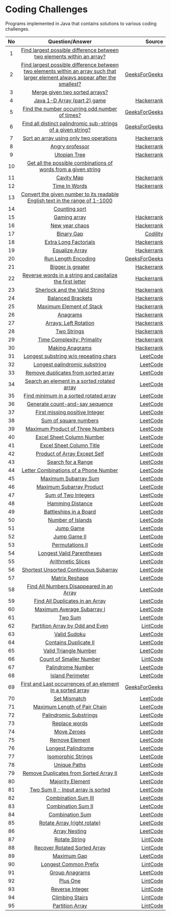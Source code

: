 # Coding Challenges
Programs implemented in Java that contains solutions to various coding challenges.

|No | Question/Answer  | Source  |
|:-:|:-------------:   | -----:  |
| 1 | [Find largest possible difference between two elements within an array?](../master/Challenges/src/Solution.java#L68) |  |
| 2 | [Find largest possible difference between two elements within an array such that larger element always appear after the smallest?](../master/Challenges/src/Solution.java#L88)  | [GeeksForGeeks](http://www.geeksforgeeks.org/maximum-difference-between-two-elements/) |
| 3 | [Merge given two sorted arrays?](../master/Challenges/src/Solution.java#L107) |
| 4 | [Java 1-D Array (part 2) game](../master/Challenges/src/Solution.java#L158) | [Hackerrank](https://www.hackerrank.com/challenges/java-1d-array) |
| 5 | [Find the number occurring odd number of times?](../master/Challenges/src/Solution.java#L181) | [GeeksForGeeks](http://www.geeksforgeeks.org/find-the-number-occurring-odd-number-of-times/) |
| 6 | [Find all distinct palindromic sub-strings of a given string?](../master/Challenges/src/Solution.java#L201) | [GeeksForGeeks](http://www.geeksforgeeks.org/find-number-distinct-palindromic-sub-strings-given-string/)
| 7 | [Sort an array using only two operations](../master/Challenges/src/Solution.java#L252) | [Hackerrank](https://www.hackerrank.com/challenges/almost-sorted) |
| 8 | [Angry professor](../master/Challenges/src/Solution.java#L315) |[Hackerrank](https://www.hackerrank.com/challenges/angry-professor)|
| 9 | [Utopian Tree](../master/Challenges/src/Solution.java#L340) | [Hackerrank](https://www.hackerrank.com/challenges/utopian-tree)|
| 10 | [Get all the possible combinations of words from a given string](../master/Challenges/src/Solution.java#L367) |
| 11 | [Cavity Map](../master/Challenges/src/Solution.java#L410) | [Hackerrank](https://www.hackerrank.com/challenges/cavity-map) |
| 12 | [Time In Words](../master/Challenges/src/Solution.java#L470) | [Hackerrank](https://www.hackerrank.com/challenges/the-time-in-words) |
| 13 | [Convert the given number to its readable English text in the range of 1-1000](../master/Challenges/src/Solution.java#L533) |
| 14 | [Counting sort](../master/Challenges/src/Solution.java#L584) |
| 15 | [Gaming array](../master/Challenges/src/Solution.java#L628) | [Hackerrank](https://www.hackerrank.com/challenges/an-interesting-game-1) |
| 16 | [New year chaos](../master/Challenges/src/Solution.java#L667) | [Hackerrank](https://www.hackerrank.com/challenges/new-year-chaos) |
| 17 | [Binary Gap](../master/Challenges/src/Solution.java#L733) | [Codility](https://codility.com/programmers/lxessons/1-iterations/binary_gap/) |
| 18 | [Extra Long Factorials](../master/Challenges/src/Solution.java#L756) | [Hackerrank](https://www.hackerrank.com/challenges/extra-long-factorials) |
| 19 | [Equalize Array](../master/Challenges/src/Solution.java#L773) | [Hackerrank](https://www.hackerrank.com/challenges/equality-in-a-array) |
| 20 | [Run Length Encoding](../master/Challenges/src/Solution.java#L803) |[GeeksForGeeks](http://practice.geeksforgeeks.org/problems/run-length-encoding/1) |
| 21 | [Bigger is greater](../master/Challenges/src/Solution.java#L837) |[Hackerrank](https://www.hackerrank.com/challenges/bigger-is-greater) |
| 22 | [Reverse words in a string and capitalize the first letter](../master/Challenges/src/Solution.java#L893) | [Hackerrank](https://www.hackerrank.com/contests/codejam/challenges/reverse-words)|
| 23 | [Sherlock and the Valid String](../master/Challenges/src/Solution.java#L950) | [Hackerrank](https://www.hackerrank.com/challenges/sherlock-and-valid-string)  |
| 24 | [Balanced Brackets](../master/Challenges/src/Solution.java#L991) |[Hackerrank](https://www.hackerrank.com/challenges/balanced-brackets) |
| 25 | [Maximum Element of Stack](../master/Challenges/src/Solution.java#L1037) | [Hackerrank](https://www.hackerrank.com/challenges/maximum-element) |
| 26 | [Anagrams](../master/Challenges/src/Solution.java#L1086) |[Hackerrank](https://www.hackerrank.com/challenges/anagram) |
| 27 | [Arrays: Left Rotation](../master/Challenges/src/Solution.java#L1128) | [Hackerrank](https://www.hackerrank.com/challenges/ctci-array-left-rotation)
| 28 | [Two Strings](../master/Challenges/src/Solution.java#L1158) | [Hackerrank](https://www.hackerrank.com/challenges/two-strings)
| 29 | [Time Complexity: Primality](../master/Challenges/src/Solution.java#L1191) | [Hackerrank](https://www.hackerrank.com/challenges/ctci-big-o)
| 30 | [Making Anagrams](../master/Challenges/src/Solution.java#L1211) |[Hackerrank](https://www.hackerrank.com/challenges/making-anagrams)
| 31 | [Longest substring w/o repeating chars](../master/Challenges/src/Solution.java#L1235) | [LeetCode](https://leetcode.com/problems/longest-substring-without-repeating-characters)
| 32 | [Longest palindromic substring](../master/Challenges/src/Solution.java#L1265) |[LeetCode](https://leetcode.com/problems/longest-palindromic-substring)
| 33 | [Remove duplicates from sorted array](../master/Challenges/src/Solution.java#L1327) | [LeetCode](https://leetcode.com/problems/remove-duplicates-from-sorted-array)
| 34 | [Search an element in a sorted rotated array](../master/Challenges/src/Solution.java#L1347) | [LeetCode](https://leetcode.com/problems/search-in-rotated-sorted-array)
| 35 | [Find minimum in a sorted rotated array](../master/Challenges/src/Solution.java#L1377) | [LeetCode](https://leetcode.com/problems/find-minimum-in-rotated-sorted-array)
| 36 | [Generate count-and-say sequence](../master/Challenges/src/Solution.java#L1414) | [LeetCode](https://leetcode.com/problems/count-and-say)
| 37 | [First missing positive Integer](../master/Challenges/src/Solution.java#L1451) | [LeetCode](https://leetcode.com/problems/first-missing-positive/)
| 38 | [Sum of square numbers](../master/Challenges/src/Solution.java#L1488) | [LeetCode](https://leetcode.com/problems/sum-of-square-numbers/)
| 39 | [Maximum Product of Three Numbers](../master/Challenges/src/Solution.java#L1537) | [LeetCode](https://leetcode.com/problems/maximum-product-of-three-numbers/)
| 40 | [Excel Sheet Column Number](../master/Challenges/src/Solution.java#L1559) | [LeetCode](https://leetcode.com/problems/excel-sheet-column-number/)
| 41 | [Excel Sheet Column Title](../master/Challenges/src/Solution.java#L1577) | [LeetCode](https://leetcode.com/problems/excel-sheet-column-title/)
| 42 | [Product of Array Except Self](../master/Challenges/src/Solution.java#L1600) | [LeetCode](https://leetcode.com/problems/product-of-array-except-self/)
| 43 | [Search for a Range](../master/Challenges/src/Solution.java#L1629) | [LeetCode](https://leetcode.com/problems/search-for-a-range/)
| 44 | [Letter Combinations of a Phone Number](../master/Challenges/src/Solution.java#L1672) | [LeetCode](https://leetcode.com/problems/letter-combinations-of-a-phone-number/)
| 45 | [Maximum Subarray Sum](../master/Challenges/src/Solution.java#L1710) | [LeetCode](https://leetcode.com/problems/maximum-subarray/)
| 46 | [Maximum Subarray Product](../master/Challenges/src/Solution.java#L1730) | [LeetCode](https://leetcode.com/problems/maximum-product-subarray/)
| 47 | [Sum of Two Integers](../master/Challenges/src/Solution.java#L1758) | [LeetCode](https://leetcode.com/problems/sum-of-two-integers/)
| 48 | [Hamming Distance](../master/Challenges/src/Solution.java#L1786) | [LeetCode](https://leetcode.com/problems/hamming-distance/)
| 49 | [Battleships in a Board](../master/Challenges/src/Solution.java#L1815) | [LeetCode](https://leetcode.com/problems/battleships-in-a-board/)
| 50 | [Number of Islands](../master/Challenges/src/Solution.java#L1856) | [LeetCode](https://leetcode.com/problems/number-of-islands/)
| 51 | [Jump Game](../master/Challenges/src/Solution.java#L1903) | [LeetCode](https://leetcode.com/problems/jump-game/)
| 52 | [Jump Game II](../master/Challenges/src/Solution.java#L1937) | [LeetCode](https://leetcode.com/problems/jump-game-ii/)
| 53 | [Permutations II](../master/Challenges/src/Solution.java#L1967) | [LeetCode](https://leetcode.com/problems/permutations-ii/)
| 54 | [Longest Valid Parentheses](../master/Challenges/src/Solution.java#L2004) | [LeetCode](https://leetcode.com/problems/longest-valid-parentheses/)
| 55 | [Arithmetic Slices](../master/Challenges/src/Solution.java#L2050) |[LeetCode](https://leetcode.com/problems/arithmetic-slices/)
| 56 | [Shortest Unsorted Continuous Subarray](../master/Challenges/src/Solution.java#L2077) | [LeetCode](https://leetcode.com/problems/shortest-unsorted-continuous-subarray/)
| 57 | [Matrix Reshape](../master/Challenges/src/Solution.java#L2125) | [LeetCode](https://leetcode.com/problems/reshape-the-matrix/)
| 58 | [Find All Numbers Disappeared in an Array](../master/Challenges/src/Solution.java#L2159) | [LeetCode](https://leetcode.com/problems/find-all-numbers-disappeared-in-an-array/)
| 59 | [Find All Duplicates in an Array](../master/Challenges/src/Solution.java#L2201) | [LeetCode](https://leetcode.com/problems/find-all-duplicates-in-an-array/)
| 60 | [Maximum Average Subarray I](../master/Challenges/src/Solution.java#L2257) | [LeetCode](https://leetcode.com/problems/maximum-average-subarray-i/)
| 61 | [Two Sum](../master/Challenges/src/Solution.java#L2287) | [LeetCode](https://leetcode.com/problems/two-sum/)
| 62 | [Partition Array by Odd and Even](../master/Challenges/src/Solution.java#L2313) | [LintCode](http://www.lintcode.com/en/problem/partition-array-by-odd-and-even/)
| 63 | [Valid Sudoku](../master/Challenges/src/Solution.java#L2345) | [LeetCode](https://leetcode.com/problems/valid-sudoku/)
| 64 | [Contains Duplicate II](../master/Challenges/src/Solution.java#L2370) | [LeetCode](https://leetcode.com/problems/contains-duplicate-ii/)
| 65 | [Valid Triangle Number](../master/Challenges/src/Solution.java#L2404) | [LeetCode](https://leetcode.com/problems/valid-triangle-number/)
| 66 | [Count of Smaller Number](../master/Challenges/src/Solution.java#L2437) | [LintCode](http://www.lintcode.com/en/problem/count-of-smaller-number/)
| 67 | [Palindrome Number](../master/Challenges/src/Solution.java#L2470) | [LeetCode](https://leetcode.com/problems/palindrome-number/)
| 68 | [Island Perimeter](../master/Challenges/src/Solution.java#L2504) | [LeetCode](https://leetcode.com/problems/island-perimeter/)
| 69 | [First and Last occurrences of an element in a sorted array](../master/Challenges/src/Solution.java#L2545) | [GeeksForGeeks](http://www.geeksforgeeks.org/find-first-last-occurrences-element-sorted-array/)
| 70 | [Set Mismatch](../master/Challenges/src/Solution.java#L2587) | [LeetCode](https://leetcode.com/problems/set-mismatch/)
| 71 | [Maximum Length of Pair Chain](../master/Challenges/src/Solution.java#L2623) | [LeetCode](https://leetcode.com/problems/maximum-length-of-pair-chain/)
| 72 | [Palindromic Substrings](../master/Challenges/src/Solution.java#L2675) | [LeetCode](https://leetcode.com/problems/palindromic-substrings/)
| 73 | [Replace words](../master/Challenges/src/Solution.java#L2720) | [LeetCode](https://leetcode.com/problems/replace-words/)
| 74 | [Move Zeroes](../master/Challenges/src/Solution.java#L2753) | [LeetCode](https://leetcode.com/problems/move-zeroes/)
| 75 | [Remove Element](../master/Challenges/src/Solution.java#L2786) | [LeetCode](https://leetcode.com/problems/remove-element/)
| 76 | [Longest Palindrome](../master/Challenges/src/Solution.java#L2811) | [LeetCode](https://leetcode.com/problems/longest-palindrome/)
| 77 | [Isomorphic Strings](../master/Challenges/src/Solution.java#L2853) | [LeetCode](https://leetcode.com/problems/isomorphic-strings/)
| 78 | [Unique Paths](../master/Challenges/src/Solution.java#L2884) | [LeetCode](https://leetcode.com/problems/unique-paths/)
| 79 | [Remove Duplicates from Sorted Array II](../master/Challenges/src/Solution.java#L2908) |[LeetCode](https://leetcode.com/problems/remove-duplicates-from-sorted-array-ii/)
| 80 | [Majority Element](../master/Challenges/src/Solution.java#L2938) | [LeetCode](https://leetcode.com/problems/majority-element/)
| 81 | [Two Sum II - Input array is sorted](../master/Challenges/src/Solution.java#L2974) | [LeetCode](https://leetcode.com/problems/two-sum-ii-input-array-is-sorted/)
| 82 | [Combination Sum III](../master/Challenges/src/Solution.java#L3008) | [LeetCode](https://leetcode.com/problems/combination-sum-iii/)
| 83 | [Combination Sum II](../master/Challenges/src/Solution.java#L3053) | [LeetCode](https://leetcode.com/problems/combination-sum-ii/)
| 84 | [Combination Sum](../master/Challenges/src/Solution.java#L3099) | [LeetCode](https://leetcode.com/problems/combination-sum/)
| 85 | [Rotate Array (right rotate)](../master/Challenges/src/Solution.java#L3135) | [LeetCode](https://leetcode.com/problems/rotate-array/)
| 86 | [Array Nesting](../master/Challenges/src/Solution.java#L3180) | [LeetCode](https://leetcode.com/problems/array-nesting/)
| 87 | [Rotate String](../master/Challenges/src/Solution.java#L3213) | [LintCode](http://www.lintcode.com/en/problem/rotate-string/)
| 88 | [Recover Rotated Sorted Array](../master/Challenges/src/Solution.java#L3243) | [LintCode](http://www.lintcode.com/en/problem/recover-rotated-sorted-array/)
| 89 | [Maximum Gap](../master/Challenges/src/Solution.java#L3273) | [LeetCode](https://leetcode.com/problems/maximum-gap/)
| 90 | [Longest Common Prefix](../master/Challenges/src/Solution.java#L3356) | [LintCode](http://www.lintcode.com/en/problem/longest-common-prefix/)
| 91 | [Group Anagrams](../master/Challenges/src/Solution.java#L3410) | [LeetCode](https://leetcode.com/problems/group-anagrams/description/)
| 92 | [Plus One](../master/Challenges/src/Solution.java#L3452) | [LintCode](http://www.lintcode.com/en/problem/plus-one/)
| 93 | [Reverse Integer](../master/Challenges/src/Solution.java#L3482) | [LintCode](http://www.lintcode.com/en/problem/plus-one/)
| 94 | [Climbing Stairs](../master/Challenges/src/Solution.java#L3506) | [LintCode](http://www.lintcode.com/en/problem/climbing-stairs/)
| 95 | [Partition Array](../master/Challenges/src/Solution.java#L3545) | [LintCode](http://www.lintcode.com/en/problem/partition-array/)
